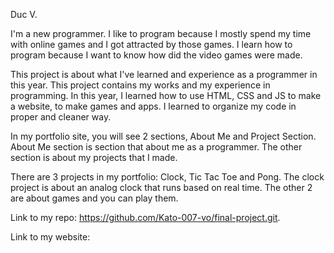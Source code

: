 Duc V.

  I'm a new programmer. I like to program because I mostly spend my time with online games and I got attracted by those games. I learn how to program because I want to know how did the video games were made. 
  
  This project is about what I've learned and experience as a programmer in this year. This project contains my works and my experience in programming. In this year, I learned how to use HTML, CSS and JS to make a website, to make games and apps. I learned to organize my code in proper and cleaner way. 
  
  In my portfolio site, you will see 2 sections, About Me and Project Section. About Me section is section that about me as a programmer. The other section is about my projects that I made.
  
  There are 3 projects in my portfolio: Clock, Tic Tac Toe and Pong. The clock project is about an analog clock that runs based on real time. The other 2 are about games and you can play them. 

  Link to my repo: https://github.com/Kato-007-vo/final-project.git. 
  
  Link to my website: 
